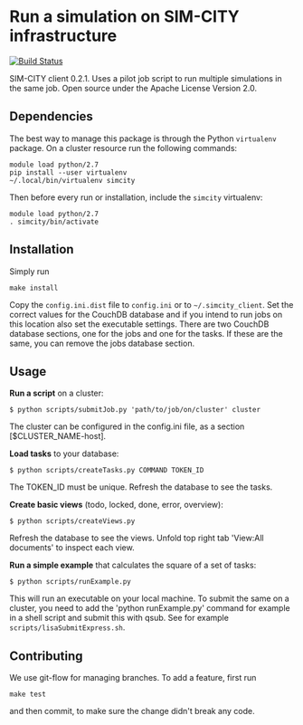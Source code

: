 # Run a simulation on SIM-CITY infrastructure

[![Build Status](https://travis-ci.org/NLeSC/sim-city-client.svg?branch=master)](https://travis-ci.org/NLeSC/sim-city-client)

SIM-CITY client 0.2.1. Uses a pilot job script to run multiple simulations in the same job. Open source under the Apache License Version 2.0.

## Dependencies

The best way to manage this package is through the Python `virtualenv` package. On a cluster resource run the following commands:

    module load python/2.7
    pip install --user virtualenv
    ~/.local/bin/virtualenv simcity

Then before every run or installation, include the `simcity` virtualenv:

    module load python/2.7
    . simcity/bin/activate

## Installation

Simply run

    make install

Copy the `config.ini.dist` file to `config.ini` or to `~/.simcity_client`. Set the correct values for the CouchDB database and if you intend to run jobs on this location also set the executable settings. There are two CouchDB database sections, one for the jobs and one for the tasks. If these are the same, you can remove the jobs database section.

## Usage

**Run a script** on a cluster:

    $ python scripts/submitJob.py 'path/to/job/on/cluster' cluster

The cluster can be configured in the config.ini file, as a section [$CLUSTER_NAME-host].

**Load tasks** to your database: 

	$ python scripts/createTasks.py COMMAND TOKEN_ID

The TOKEN_ID must be unique. Refresh the database to see the tasks.

**Create basic views** (todo, locked, done, error, overview):

	$ python scripts/createViews.py

Refresh the database to see the views. Unfold top right tab 'View:All documents' to inspect each view.

**Run a simple example** that calculates the square of a set of tasks:
   
	$ python scripts/runExample.py

This will run an executable on your local machine. To submit the same on a cluster, you need to add the 'python runExample.py' command for example in a shell script and submit this with qsub. See for example `scripts/lisaSubmitExpress.sh`.

## Contributing

We use git-flow for managing branches. To add a feature, first run

    make test

and then commit, to make sure the change didn't break any code.
